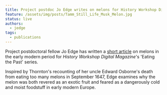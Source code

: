 ```yaml
---
title: Project postdoc Jo Edge writes on melons for History Workshop Digital Magazine
feature: /assets/img/posts/Tamm_Still_Life_Musk_Melon.jpg
status: live 
authors:
  - jedge
tags:
  - publications
---
```


Project postdoctoral fellow Jo Edge has written a [short article](https://www.historyworkshop.org.uk/food/forbidden-fruit/) on melons in the early modern period for *History Workshop Digital Magazine*'s 'Eating the Past' series. 

Inspired by Thornton's recounting of her uncle Edward Osborne's death from eating too many melons in September 1647, Edge examines why the melon was both revered as an exotic fruit and feared as a dangerously cold and moist foodstuff in early modern Europe.